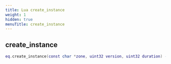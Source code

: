 ```yaml
---
title: Lua create_instance
weight: 1
hidden: true
menuTitle: create_instance
---
```

## create_instance
```lua
eq.create_instance(const char *zone, uint32 version, uint32 duration) -- uint32
```